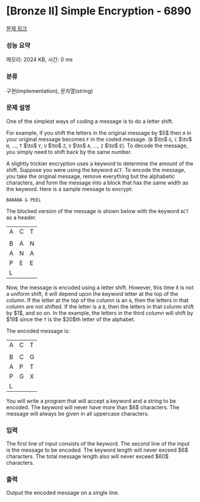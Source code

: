 # [Bronze II] Simple Encryption - 6890 

[문제 링크](https://www.acmicpc.net/problem/6890) 

### 성능 요약

메모리: 2024 KB, 시간: 0 ms

### 분류

구현(implementation), 문자열(string)

### 문제 설명

<p>One of the simplest ways of coding a message is to do a letter shift.</p>

<p>For example, if you shift the letters in the original message by $5$ then <code>A</code> in your original message becomes <code>F</code> in the coded message. (<code>B</code> $\to$ <code>G</code>, <code>C</code> $\to$ <code>H</code>, …, <code>T</code> $\to$ <code>Y</code>, <code>U</code> $\to$ <code>Z</code>, <code>V</code> $\to$ <code>A</code>, …, <code>Z</code> $\to$ <code>E</code>). To decode the message, you simply need to shift back by the same number.</p>

<p>A slightly trickier encryption uses a keyword to determine the amount of the shift. Suppose you were using the keyword <code>ACT</code>. To encode the message, you take the original message, remove everything but the alphabetic characters, and form the message into a block that has the same width as the keyword. Here is a sample message to encrypt:</p>

<p><code>BANANA & PEEL</code></p>

<p>The blocked version of the message is shown below with the keyword <code>ACT</code> as a header.</p>

<table class="table table-bordered td-center table-center-30">
	<tbody>
		<tr>
			<td>A</td>
			<td>C</td>
			<td>T</td>
		</tr>
		<tr>
			<td> </td>
			<td> </td>
			<td> </td>
		</tr>
		<tr>
			<td>B</td>
			<td>A</td>
			<td>N</td>
		</tr>
		<tr>
			<td>A</td>
			<td>N</td>
			<td>A</td>
		</tr>
		<tr>
			<td>P</td>
			<td>E</td>
			<td>E</td>
		</tr>
		<tr>
			<td>L</td>
			<td> </td>
			<td> </td>
		</tr>
	</tbody>
</table>

<p>Now, the message is encoded using a letter shift. However, this time it is not a uniform shift, it will depend upon the keyword letter at the top of the column. If the letter at the top of the column is an <code>A</code>, then the letters in that column are not shifted. If the letter is a <code>B</code>, then the letters in that column shift by $1$, and so on. In the example, the letters in the third column will shift by $19$ since the <code>T</code> is the $20$th letter of the alphabet.</p>

<p>The encoded message is:</p>

<table class="table table-bordered td-center table-center-30">
	<tbody>
		<tr>
			<td>A</td>
			<td>C</td>
			<td>T</td>
		</tr>
		<tr>
			<td> </td>
			<td> </td>
			<td> </td>
		</tr>
		<tr>
			<td>B</td>
			<td>C</td>
			<td>G</td>
		</tr>
		<tr>
			<td>A</td>
			<td>P</td>
			<td>T</td>
		</tr>
		<tr>
			<td>P</td>
			<td>G</td>
			<td>X</td>
		</tr>
		<tr>
			<td>L</td>
			<td> </td>
			<td> </td>
		</tr>
	</tbody>
</table>

<p>You will write a program that will accept a keyword and a string to be encoded. The keyword will never have more than $6$ characters. The message will always be given in all uppercase characters.</p>

### 입력 

 <p>The first line of input consists of the keyword. The second line of the input is the message to be encoded. The keyword length will never exceed $6$ characters. The total message length also will never exceed $60$ characters.</p>

### 출력 

 <p>Output the encoded message on a single line.</p>

